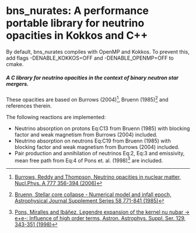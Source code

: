 # bns_nurates: A performance portable library for neutrino opacities in Kokkos and C++

By default, bns_nurates compiles with OpenMP and Kokkos. To prevent this, add flags -DENABLE_KOKKOS=OFF and -DENABLE_OPENMP=OFF to cmake.

##### A C library for neutrino opacities in the context of binary neutron star mergers.

These opacities are based on Burrows (2004)[^fn1], Bruenn (1985)[^fn2] and references therein.

The following reactions are implemented:
- Neutrino absorption on protons Eq:C13 from Bruenn (1985) with blocking factor and weak magnetism from Burrows (2004) included.
- Neutrino absorption on neutrons Eq:C19 from Bruenn (1985) with blocking factor and weak magnetism from Burrows (2004) included.
- Pair production and annihilation of neutrinos Eq:2, Eq:3 and emissivity, mean free path from Eq:4 of Pons et. al. (1998)[^fn3] are included.

[^fn1]: [Burrows, Reddy and Thompson, Neutrino opacities in nuclear matter, Nucl.Phys. A 777 356-394 (2006)](https://doi.org/10.1016/j.nuclphysa.2004.06.012)
[^fn2]: [Bruenn, Stellar core collapse - Numerical model and infall epoch, Astrophysical Journal Supplement Series 58 771-841 (1985)](https://doi.org/10.1086/191056)
[^fn3]: [Pons, Miralles and Ibáñez, Legendre expansion of the kernel nu nubar -> e+e-: Influence of high order terms, Astron. Astrophys. Suppl. Ser. 129, 343-351 (1998)](https://doi.org/10.1051/aas:1998189)
